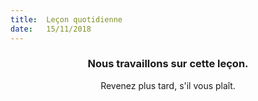 ```yaml
---
title:  Leçon quotidienne
date:   15/11/2018
---
```


### <center>Nous travaillons sur cette leçon.</center>
<center>Revenez plus tard, s'il vous plaît.</center>